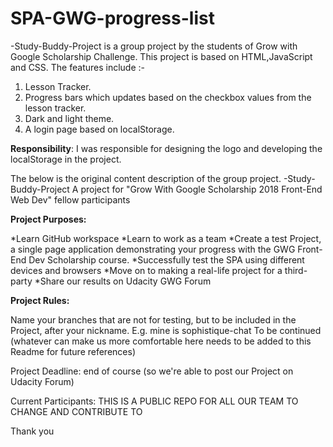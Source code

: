 # SPA-GWG-progress-list

-Study-Buddy-Project is a group project by the students of Grow with Google Scholarship Challenge. This project is based on HTML,JavaScript and CSS.
The features include :-
1. Lesson Tracker.
2. Progress bars which updates based on the checkbox values from the lesson tracker.
3. Dark and light theme.
4. A login page based on localStorage.

**Responsibility**: I was responsible for designing the logo and developing the localStorage in the project. 

The below is the original content description of the group project.
-Study-Buddy-Project
A project for "Grow With Google Scholarship 2018 Front-End Web Dev" fellow participants

**Project Purposes:**

*Learn GitHub workspace
*Learn to work as a team
*Create a test Project, a single page application demonstrating your progress with the GWG Front-End Dev Scholarship course.
*Successfully test the SPA using different devices and browsers
*Move on to making a real-life project for a third-party
*Share our results on Udacity GWG Forum

**Project Rules:**

Name your branches that are not for testing, but to be included in the Project, after your nickname. E.g. mine is sophistique-chat
To be continued (whatever can make us more comfortable here needs to be added to this Readme for future references)

Project Deadline: end of course (so we're able to post our Project on Udacity Forum) 


Current Participants: THIS IS A PUBLIC REPO FOR ALL OUR TEAM TO CHANGE AND CONTRIBUTE TO

Thank you
